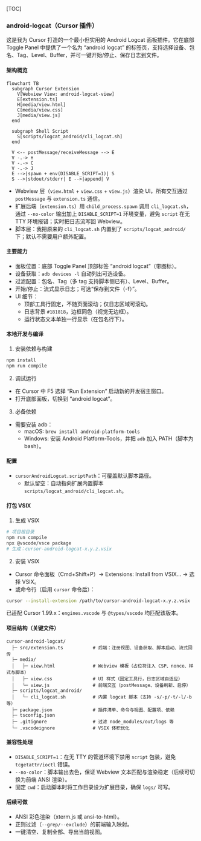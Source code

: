 [TOC]

### android-logcat（Cursor 插件）

这是我为 Cursor 打造的一个最小但实用的 Android Logcat 面板插件。它在底部 Toggle Panel 中提供了一个名为 “android logcat” 的标签页，支持选择设备、包名、Tag、Level、Buffer，并可一键开始/停止、保存日志到文件。

#### 架构概览

```mermaid
flowchart TB
  subgraph Cursor Extension
    V[Webview View: android-logcat-view]
    E[extension.ts]
    H[media/view.html]
    C[media/view.css]
    J[media/view.js]
  end

  subgraph Shell Script
    S[scripts/logcat_android/cli_logcat.sh]
  end

  V <-- postMessage/receiveMessage --> E
  V -.-> H
  V -.-> C
  V -.-> J
  E -->|spawn + env(DISABLE_SCRIPT=1)| S
  S -->|stdout/stderr| E -->|append| V
```

- Webview 层（`view.html` + `view.css` + `view.js`）渲染 UI，所有交互通过 `postMessage` 与 `extension.ts` 通信。
- 扩展后端（`extension.ts`）用 `child_process.spawn` 调用 `cli_logcat.sh`，通过 `--no-color` 输出加上 `DISABLE_SCRIPT=1` 环境变量，避免 `script` 在无 TTY 环境报错；实时把日志流写回 Webview。
- 脚本层：我把原来的 `cli_logcat.sh` 内置到了 `scripts/logcat_android/` 下；默认不需要用户额外配置。

#### 主要能力
- 面板位置：底部 Toggle Panel 顶部标签 “android logcat”（带图标）。
- 设备获取：`adb devices -l` 自动列出可选设备。
- 过滤配置：包名、Tag（多 tag 支持脚本侧已有）、Level、Buffer。
- 开始/停止：流式显示日志；可选“保存到文件（-f）”。
- UI 细节：
  - 顶部工具行固定，不随页面滚动；仅日志区域可滚动。
  - 日志背景 `#181818`，边框同色（视觉无边框）。
  - 运行状态文本单独一行显示（在包名行下）。

#### 本地开发与编译
1) 安装依赖与构建
```bash
npm install
npm run compile
```
2) 调试运行
- 在 Cursor 中 F5 选择 “Run Extension” 启动新的开发宿主窗口。
- 打开底部面板，切换到 “android logcat”。

3) 必备依赖
- 需要安装 adb：
  - macOS: `brew install android-platform-tools`
  - Windows: 安装 Android Platform-Tools，并把 `adb` 加入 PATH（脚本为 bash）。

#### 配置
- `cursorAndroidLogcat.scriptPath`：可覆盖默认脚本路径。
  - 默认留空：自动指向扩展内置脚本 `scripts/logcat_android/cli_logcat.sh`。

#### 打包 VSIX
1) 生成 VSIX
```bash
# 项目根目录
npm run compile
npx @vscode/vsce package
# 生成：cursor-android-logcat-x.y.z.vsix
```
2) 安装 VSIX
- Cursor 命令面板（Cmd+Shift+P）→ Extensions: Install from VSIX… → 选择 VSIX。
- 或命令行（启用 `cursor` 命令后）：
```bash
cursor --install-extension /path/to/cursor-android-logcat-x.y.z.vsix
```

已适配 Cursor 1.99.x：`engines.vscode` 与 `@types/vscode` 均匹配该版本。

#### 项目结构（关键文件）
```
cursor-android-logcat/
  ├─ src/extension.ts           # 后端：注册视图、设备获取、脚本启动、流式回传
  ├─ media/
  │   ├─ view.html              # Webview 模板（占位符注入 CSP、nonce、样式与脚本）
  │   ├─ view.css               # UI 样式（固定工具行，日志区域自适应）
  │   └─ view.js                # 前端交互（postMessage、设备刷新、启停）
  ├─ scripts/logcat_android/
  │   └─ cli_logcat.sh          # 内置 logcat 脚本（支持 -s/-p/-t/-l/-b 等）
  ├─ package.json               # 插件清单、命令与视图、配置项、依赖
  ├─ tsconfig.json
  ├─ .gitignore                 # 过滤 node_modules/out/logs 等
  └─ .vscodeignore              # VSIX 体积优化
```

#### 兼容性处理
- `DISABLE_SCRIPT=1`：在无 TTY 的管道环境下禁用 `script` 包装，避免 `tcgetattr/ioctl` 错误。
- `--no-color`：脚本输出去色，保证 Webview 文本匹配与渲染稳定（后续可切换为前端 ANSI 渲染）。
- 固定 `cwd`：启动脚本时将工作目录设为扩展目录，确保 `logs/` 可写。

#### 后续可做
- ANSI 彩色渲染（xterm.js 或 ansi-to-html）。
- 正则过滤（`--grep/--exclude`）的前端输入映射。
- 一键清空、复制全部、导出当前视图。


